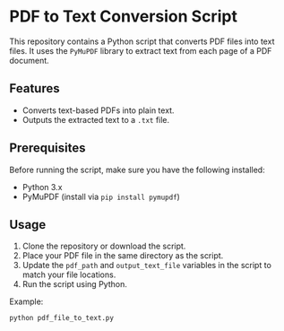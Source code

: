 # PDF to Text Conversion Script

This repository contains a Python script that converts PDF files into text files. It uses the `PyMuPDF` library to extract text from each page of a PDF document.

## Features

- Converts text-based PDFs into plain text.
- Outputs the extracted text to a `.txt` file.

## Prerequisites

Before running the script, make sure you have the following installed:

- Python 3.x
- PyMuPDF (install via `pip install pymupdf`)

## Usage

1. Clone the repository or download the script.
2. Place your PDF file in the same directory as the script.
3. Update the `pdf_path` and `output_text_file` variables in the script to match your file locations.
4. Run the script using Python.

Example:
```bash
python pdf_file_to_text.py
